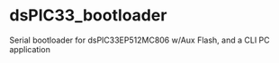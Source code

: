 dsPIC33_bootloader
==================

Serial bootloader for dsPIC33EP512MC806 w/Aux Flash, and a CLI PC application
